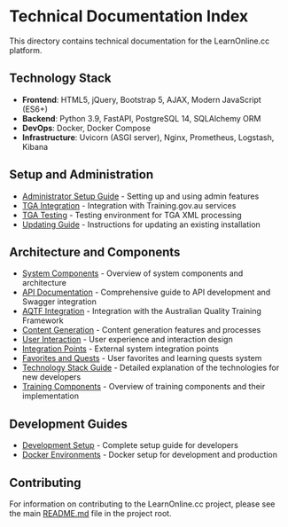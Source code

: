 # Technical Documentation Index

This directory contains technical documentation for the LearnOnline.cc platform.

## Technology Stack

- **Frontend**: HTML5, jQuery, Bootstrap 5, AJAX, Modern JavaScript (ES6+)
- **Backend**: Python 3.9, FastAPI, PostgreSQL 14, SQLAlchemy ORM
- **DevOps**: Docker, Docker Compose
- **Infrastructure**: Uvicorn (ASGI server), Nginx, Prometheus, Logstash, Kibana

## Setup and Administration

- [Administrator Setup Guide](admin_setup.md) - Setting up and using admin features
- [TGA Integration](tga_integration.md) - Integration with Training.gov.au services
- [TGA Testing](tga_testing.md) - Testing environment for TGA XML processing
- [Updating Guide](../../UPDATING.md) - Instructions for updating an existing installation

## Architecture and Components

- [System Components](system_components.md) - Overview of system components and architecture
- [API Documentation](api.md) - Comprehensive guide to API development and Swagger integration
- [AQTF Integration](aqtf_integration.md) - Integration with the Australian Quality Training Framework
- [Content Generation](content_generation.md) - Content generation features and processes
- [User Interaction](user_interaction.md) - User experience and interaction design
- [Integration Points](integration_points.md) - External system integration points
- [Favorites and Quests](favorites_and_quests.md) - User favorites and learning quests system
- [Technology Stack Guide](tech_stack.md) - Detailed explanation of the technologies for new developers
- [Training Components](training_components.md) - Overview of training components and their implementation

## Development Guides

- [Development Setup](../../DEVELOPMENT_SETUP.md) - Complete setup guide for developers
- [Docker Environments](docker_environments.md) - Docker setup for development and production

## Contributing

For information on contributing to the LearnOnline.cc project, please see the main [README.md](../../README.md) file in the project root.
